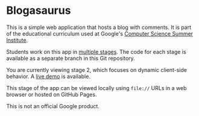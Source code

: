 # Blogasaurus

This is a simple web application that hosts a blog with comments. It is part of
the educational curriculum used at Google's [Computer Science Summer
Institute](https://edu.google.com/resources/programs/computer-science-summer-institute/).

Students work on this app in [multiple stages](INSTRUCTIONS.md). The code for
each stage is available as a separate branch in this Git repository.

You are currently viewing stage 2, which focuses on dynamic client-side
behavior. A [live
demo](https://google.github.io/cssi-blogasaurus/stage-2/index.html) is
available.

This stage of the app can be viewed locally using `file://` URLs in a web
browser or hosted on GitHub Pages.

This is not an official Google product.
